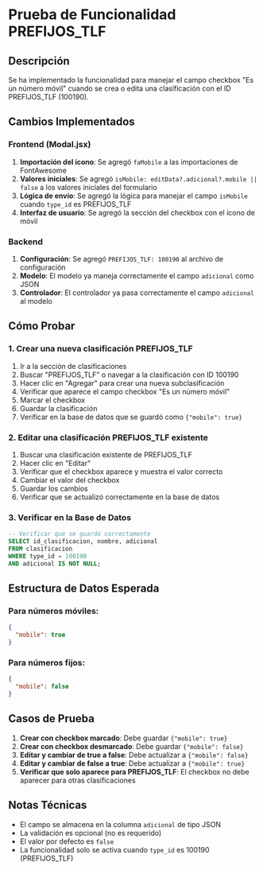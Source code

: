 # Prueba de Funcionalidad PREFIJOS_TLF

## Descripción
Se ha implementado la funcionalidad para manejar el campo checkbox "Es un número móvil" cuando se crea o edita una clasificación con el ID PREFIJOS_TLF (100190).

## Cambios Implementados

### Frontend (Modal.jsx)
1. **Importación del ícono**: Se agregó `faMobile` a las importaciones de FontAwesome
2. **Valores iniciales**: Se agregó `isMobile: editData?.adicional?.mobile || false` a los valores iniciales del formulario
3. **Lógica de envío**: Se agregó la lógica para manejar el campo `isMobile` cuando `type_id` es PREFIJOS_TLF
4. **Interfaz de usuario**: Se agregó la sección del checkbox con el ícono de móvil

### Backend
1. **Configuración**: Se agregó `PREFIJOS_TLF: 100190` al archivo de configuración
2. **Modelo**: El modelo ya maneja correctamente el campo `adicional` como JSON
3. **Controlador**: El controlador ya pasa correctamente el campo `adicional` al modelo

## Cómo Probar

### 1. Crear una nueva clasificación PREFIJOS_TLF
1. Ir a la sección de clasificaciones
2. Buscar "PREFIJOS_TLF" o navegar a la clasificación con ID 100190
3. Hacer clic en "Agregar" para crear una nueva subclasificación
4. Verificar que aparece el campo checkbox "Es un número móvil"
5. Marcar el checkbox
6. Guardar la clasificación
7. Verificar en la base de datos que se guardó como `{"mobile": true}`

### 2. Editar una clasificación PREFIJOS_TLF existente
1. Buscar una clasificación existente de PREFIJOS_TLF
2. Hacer clic en "Editar"
3. Verificar que el checkbox aparece y muestra el valor correcto
4. Cambiar el valor del checkbox
5. Guardar los cambios
6. Verificar que se actualizó correctamente en la base de datos

### 3. Verificar en la Base de Datos
```sql
-- Verificar que se guardó correctamente
SELECT id_clasificacion, nombre, adicional 
FROM clasificacion 
WHERE type_id = 100190 
AND adicional IS NOT NULL;
```

## Estructura de Datos Esperada

### Para números móviles:
```json
{
  "mobile": true
}
```

### Para números fijos:
```json
{
  "mobile": false
}
```

## Casos de Prueba

1. **Crear con checkbox marcado**: Debe guardar `{"mobile": true}`
2. **Crear con checkbox desmarcado**: Debe guardar `{"mobile": false}`
3. **Editar y cambiar de true a false**: Debe actualizar a `{"mobile": false}`
4. **Editar y cambiar de false a true**: Debe actualizar a `{"mobile": true}`
5. **Verificar que solo aparece para PREFIJOS_TLF**: El checkbox no debe aparecer para otras clasificaciones

## Notas Técnicas

- El campo se almacena en la columna `adicional` de tipo JSON
- La validación es opcional (no es requerido)
- El valor por defecto es `false`
- La funcionalidad solo se activa cuando `type_id` es 100190 (PREFIJOS_TLF) 